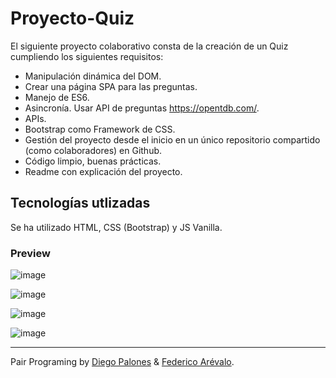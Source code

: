 # Proyecto-Quiz

El siguiente proyecto colaborativo consta de la creación de un Quiz cumpliendo los siguientes requisitos:

- Manipulación dinámica del DOM.
- Crear una página SPA para las preguntas.
- Manejo de ES6.
- Asincronía. Usar API de preguntas https://opentdb.com/.
- APIs.
- Bootstrap como Framework de CSS.
- Gestión del proyecto desde el inicio en un único repositorio compartido (como colaboradores) en Github.
- Código limpio, buenas prácticas.
- Readme con explicación del proyecto.

## Tecnologías utlizadas

Se ha utilizado HTML, CSS (Bootstrap) y JS Vanilla. 

### Preview

![image](https://user-images.githubusercontent.com/105200893/196425161-ce975fc6-c4c9-4d79-af35-ebfb03283a97.png)

![image](https://user-images.githubusercontent.com/105200893/196424740-0fdc6b5a-b6fb-4ea3-9a56-4298a3064aec.png)

![image](https://user-images.githubusercontent.com/105200893/196424900-06770410-71d7-45ac-be7e-5416b0893cda.png)

![image](https://user-images.githubusercontent.com/105200893/196425091-80f3cd00-e7ec-44cc-a84b-598d4c358ff2.png)


---

Pair Programing by [Diego Palones](https://github.com/diegopalones) & [Federico Arévalo](https://github.com/Fede-Arevalo).
